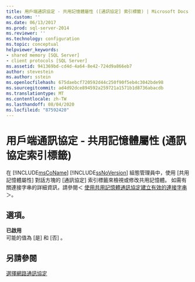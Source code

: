 ```yaml
---
title: 用戶端通訊協定 - 共用記憶體屬性 ([通訊協定] 索引標籤) | Microsoft Docs
ms.custom: ''
ms.date: 06/13/2017
ms.prod: sql-server-2014
ms.reviewer: ''
ms.technology: configuration
ms.topic: conceptual
helpviewer_keywords:
- shared memory [SQL Server]
- client protocols [SQL Server]
ms.assetid: 941369bd-cd4d-4a64-8e42-724d9a866eb7
author: stevestein
ms.author: sstein
ms.openlocfilehash: 675daebcf720592d44c250f90f5eb4c3042bde98
ms.sourcegitcommit: ad4d92dce894592a259721a1571b1d8736abacdb
ms.translationtype: MT
ms.contentlocale: zh-TW
ms.lasthandoff: 08/04/2020
ms.locfileid: "87592420"
---
```

# <a name="client-protocols---shared-memory-properties-protocol-tab"></a>用戶端通訊協定 - 共用記憶體屬性 (通訊協定索引標籤)
  在 [!INCLUDE[msCoName](../../includes/msconame-md.md)] [!INCLUDE[ssNoVersion](../../includes/ssnoversion-md.md)] 組態管理員中，使用 [共用記憶體屬性]  對話方塊的 [通訊協定]  索引標籤來檢視或修改共用記憶體。 如需有關連接字串的詳細資訊，請參閱＜ [使用共用記憶體通訊協定建立有效的連接字串](../../../2014/tools/configuration-manager/creating-a-valid-connection-string-using-shared-memory-protocol.md)＞。  
  
## <a name="options"></a>選項。  
 **已啟用**  
 可能的值為 [是]  和 [否]  。  
  
## <a name="see-also"></a>另請參閱  
 [選擇網路通訊協定](../../../2014/tools/configuration-manager/choosing-a-network-protocol.md)  
  
  
